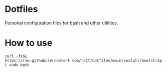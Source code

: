 # Dotfiles

Personal configuration files for bash and other utilities.


# How to use

```shell
curl -fsSL https://raw.githubusercontent.com/ra2f/dotfiles/main/install/bootstrap.sh | sudo bash
```


